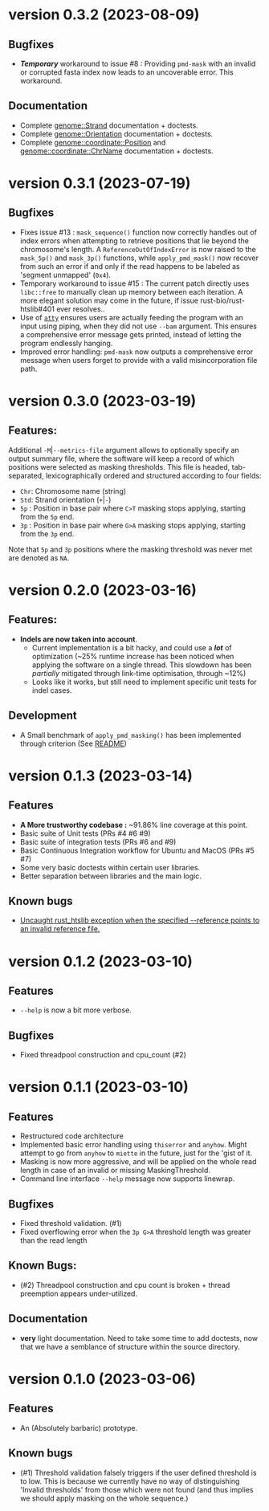 # version 0.3.2 (2023-08-09)
## Bugfixes
- ***Temporary*** workaround to issue #8 : Providing `pmd-mask` with an invalid or corrupted fasta index now leads to an uncoverable error. This workaround.

## Documentation
- Complete [genome::Strand](src/genome/strand/mod.rs) documentation + doctests.
- Complete [genome::Orientation](src/genome/orientation/mod.rs) documentation + doctests.
- Complete [genome::coordinate::Position](src/genome/coordinate/position.rs) and [genome::coordinate::ChrName](src/genome/coordinate/chr_name/mod.rs) documentation + doctests.

# version 0.3.1  (2023-07-19)
## Bugfixes 
- Fixes issue #13 : `mask_sequence()` function now correctly handles out of index errors when attempting to retrieve positions that lie beyond the chromosome's length. A  `ReferenceOutOfIndexError` is now raised to the `mask_5p()` and `mask_3p()` functions, while `apply_pmd_mask()` now recover from such an error if and only if the read happens to be labeled as 'segment unmapped' (`0x4`).
- Temporary workaround to issue #15 : The current patch directly uses `libc::free` to manually clean up memory between each iteration. A more elegant solution may come in the future, if issue rust-bio/rust-htslib#401 ever resolves..
- Use of [`atty`](https://docs.rs/atty/latest/atty/) ensures users are actually feeding the program with an input using piping, when they did not use `--bam` argument. This ensures a comprehensive error message gets printed, instead of letting the program endlessly hanging.
- Improved error handling: `pmd-mask` now outputs a comprehensive error message when users forget to provide with a valid misincorporation file path.
 
# version 0.3.0 (2023-03-19)
## Features: 
Additional `-M`|`--metrics-file` argument allows to optionally specify an output summary file, where the software will keep a record of which positions were selected as masking thresholds. This file is headed, tab-separated, lexicographically ordered and structured according to four fields: 
- `Chr`: Chromosome name (string)
- `Std`: Strand orientation (`+`|`-`)
- `5p` : Position in base pair where `C>T` masking stops applying, starting from the `5p` end.
- `3p` : Position in base pair where `G>A` masking stops applying, starting from the `3p` end.

Note that `5p` and `3p` positions where the masking threshold was never met are denoted as `NA`.

# version 0.2.0 (2023-03-16)
## Features: 
- **Indels are now taken into account**. 
  - Current implementation is a bit hacky, and could use a ***lot*** of optimization (~25% runtime increase has been noticed when applying the software on a single thread. This slowdown has been *partially* mitigated through link-time optimisation, through ~12%)
  - Looks like it works, but still need to implement specific unit tests for indel cases.


## Development
- A Small benchmark of `apply_pmd_masking()` has been implemented through criterion (See [README](README.md))


# version 0.1.3 (2023-03-14)
## Features
- **A More trustworthy codebase :** ~91.86% line coverage at this point.
- Basic suite of Unit tests (PRs #4 #6 #9)
- Basic suite of integration tests (PRs #6 and #9)
- Basic Continuous Integration workflow for Ubuntu and MacOS (PRs #5 #7)
- Some very basic doctests within certain user libraries. 
- Better separation between libraries and the main logic.

## Known bugs
- [Uncaught rust_htslib exception when the specified --reference points to an invalid reference file.](https://github.com/MaelLefeuvre/pmd-mask/issues/8)

# version 0.1.2 (2023-03-10)
## Features
 - `--help` is now a bit more verbose.
## Bugfixes
 - Fixed threadpool construction and cpu_count (#2)

# version 0.1.1 (2023-03-10)
## Features
- Restructured code architecture
- Implemented basic error handling using `thiserror` and `anyhow`. Might attempt to go from `anyhow` to `miette` in the future, just for the 'gist of it. 
- Masking is now more aggressive, and will be applied on the whole read length in case of an invalid or missing MaskingThreshold.
- Command line interface `--help` message now supports linewrap.

## Bugfixes
- Fixed threshold validation. (#1)
- Fixed overflowing error when the `3p G>A` threshold length was greater than the read length

## Known Bugs:
- (#2) Threadpool construction and cpu count is broken + thread preemption appears under-utilized.
## Documentation
- **very** light documentation. Need to take some time to add doctests, now that we have a semblance of structure within the source directory.

# version 0.1.0 (2023-03-06)
## Features
- An (Absolutely barbaric) prototype.

## Known bugs
- (#1) Threshold validation falsely triggers if the user defined threshold is to low. This is because we currently have no way of distinguishing 'Invalid thresholds' from those which were not found (and thus implies we should apply masking on the whole sequence.)
